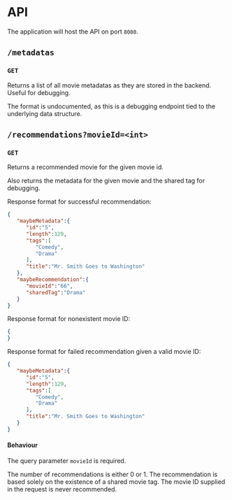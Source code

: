 # API

The application will host the API on port `8080`.

## `/metadatas`

### `GET`
Returns a list of all movie metadatas as they are stored in the backend.
Useful for debugging.

The format is undocumented, as this is a debugging endpoint tied to the underlying data structure.

## `/recommendations?movieId=<int>`

### `GET`
Returns a recommended movie for the given movie id.

Also returns the metadata for the given movie and the shared tag for debugging.

Response format for successful recommendation:
```json
{
   "maybeMetadata":{
      "id":"5",
      "length":129,
      "tags":[
         "Comedy",
         "Drama"
      ],
      "title":"Mr. Smith Goes to Washington"
   },
   "maybeRecommendation":{
      "movieId":"66",
      "sharedTag":"Drama"
   }
}
```

Response format for nonexistent movie ID:
```json
{
}
```

Response format for failed recommendation given a valid movie ID:
```json
{
   "maybeMetadata":{
      "id":"5",
      "length":129,
      "tags":[
         "Comedy",
         "Drama"
      ],
      "title":"Mr. Smith Goes to Washington"
   }
}
```

#### Behaviour
The query parameter `movieId` is required.

The number of recommendations is either 0 or 1.
The recommendation is based solely on the existence of a shared movie tag.
The movie ID supplied in the request is never recommended.
